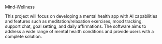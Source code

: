 Mind-Wellness

This project will focus on developing a mental health app with AI capabilities and features such as 
meditation/relaxation exercises, mood tracking, support chat, goal setting, and daily affirmations. 
The software aims to address a wide range of mental health conditions and provide users with a complete solution.
